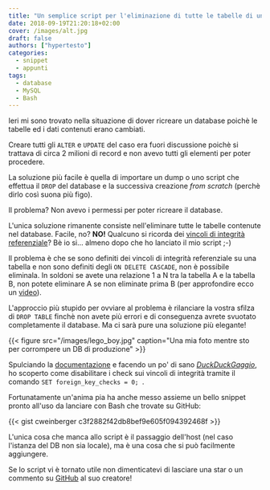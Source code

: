 ```yaml
---
title: "Un semplice script per l'eliminazione di tutte le tabelle di un DB MySQL"
date: 2018-09-19T21:20:18+02:00
cover: /images/alt.jpg
draft: false
authors: ["hypertesto"]
categories:
  - snippet
  - appunti
tags:
  - database
  - MySQL
  - Bash
---
```

Ieri mi sono trovato nella situazione di dover ricreare un database poichè le tabelle ed i dati contenuti erano cambiati.

Creare tutti gli `ALTER` e `UPDATE` del caso era fuori discussione poichè si trattava di circa 2 milioni di record e non avevo tutti gli elementi per poter procedere.

La soluzione più facile è quella di importare un dump o uno script che effettua il `DROP` del database e la successiva creazione *from scratch* (perchè dirlo così suona più figo).

Il problema? Non avevo i permessi per poter ricreare il database.

L'unica soluzione rimanente consiste nell'eliminare tutte le tabelle contenute nel database. Facile, no? **NO!** Qualcuno si ricorda dei [vincoli di integrità referenziale](https://it.wikipedia.org/wiki/Vincolo_di_integrit%C3%A0_referenziale)? Bè io si... almeno dopo che ho lanciato il mio script ;-)

Il problema è che se sono definiti dei vincoli di integrità referenziale su una tabella e non sono definiti degli `ON DELETE CASCADE`, non è possibile eliminala. In soldoni se avete una relazione 1 a N tra la tabella A e la tabella B, non potete eliminare A se non eliminate prima B (per approfondire ecco un [video](https://www.youtube.com/watch?v=qOlhsLIc0lA)).

L'approccio più stupido per ovviare al problema è rilanciare la vostra sfilza di `DROP TABLE` finchè non avete più errori e di conseguenza avrete svuotato completamente il database. Ma ci sarà pure una soluzione più elegante!

{{< figure src="/images/lego_boy.jpg" caption="Una mia foto mentre sto per corrompere un DB di produzione" >}}


Spulciando la [documentazione](https://dev.mysql.com/doc/refman/8.0/en/create-table-foreign-keys.html) e facendo un po' di sano [*DuckDuckGaggio*](https://duckduckgo.com/), ho scoperto come disabilitare i check sui vincoli di integrità tramite il comando `SET foreign_key_checks = 0;
`.

Fortunatamente un'anima pia ha anche messo assieme un bello snippet pronto all'uso da lanciare con Bash che trovate su GitHub:

{{< gist cweinberger c3f2882f42db8bef9e605f094392468f >}}


L'unica cosa che manca allo script è il passaggio dell'host (nel caso l'istanza del DB non sia locale), ma è una cosa che si può facilmente aggiungere.

Se lo script vi è tornato utile non dimenticatevi di lasciare una star o un commento su [GitHub](https://gist.github.com/cweinberger/c3f2882f42db8bef9e605f094392468f#file-mysql-drop-all-tables-sh) al suo creatore!

